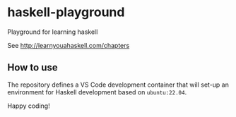 # haskell-playground
Playground for learning haskell

See http://learnyouahaskell.com/chapters

## How to use

The repository defines a VS Code development container that will set-up an environment for Haskell development based on `ubuntu:22.04`.

Happy coding!
